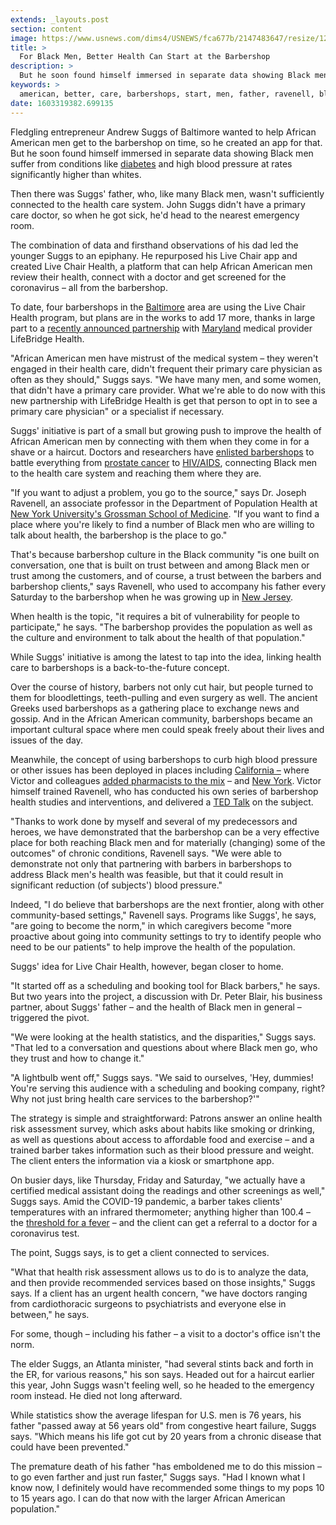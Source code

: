```yaml
--- 
extends: _layouts.post 
section: content 
image: https://www.usnews.com/dims4/USNEWS/fca677b/2147483647/resize/1200x%3E/quality/85/?url=http%3A%2F%2Fmedia.beam.usnews.com%2F20%2F5d%2F74a42e4746c98ad0a2d70c7d9050%2F201021-201021hcbarbershopjpg.barbershop.jpg 
title: > 
  For Black Men, Better Health Can Start at the Barbershop 
description: > 
  But he soon found himself immersed in separate data showing Black men suffer from conditions like diabetes and high blood pressure at rates significantly higher than whites.Then there was Suggs' father, who, like many Black men, wasn't sufficiently connected to the health care system.Doctors and researchers have enlisted barbershops to battle everything from prostate cancer to HIV/AIDS , connecting Black men to the health care system and reaching them where they are."If you want to find a place where you're likely to find a number of Black men who are willing to talk about health, the barbershop is the place to go.""That led to a conversation and questions about where Black men go, who they trust and how to change it." 
keywords: > 
  american, better, care, barbershops, start, men, father, ravenell, black, suggs, barbershop, health 
date: 1603319382.699135 
--- 
```

<div><p>Fledgling entrepreneur Andrew Suggs of Baltimore wanted to help African American men get to the barbershop on time, so he created an app for that. But he soon found himself immersed in separate data showing Black men suffer from conditions like <a href="https://minorityhealth.hhs.gov/omh/browse.aspx?lvl=4&amp;lvlid=18">diabetes</a> and high blood pressure at rates significantly higher than whites. </p><p>Then there was Suggs' father, who, like many Black men, wasn't sufficiently connected to the health care system. John Suggs didn't have a primary care doctor, so when he got sick, he'd head to the nearest emergency room. </p><p id="ad" class="ad lazy "></p><p>The combination of data and firsthand observations of his dad led the younger Suggs to an epiphany. He repurposed his Live Chair app and created Live Chair Health, a platform that can help African American men review their health,<b> </b>connect with a doctor and get screened for the coronavirus &#8211; all from the barbershop. </p><p>To date, four barbershops in the <a href="https://www.usnews.com/news/healthiest-communities/maryland/baltimore-city">Baltimore</a> area are using the Live Chair Health program, but plans are in the works to add 17 more, thanks in large part to a <a href="https://www.lifebridgehealth.org/Main/PressReleases/New_Buzz_about_Fighting_COVID19_at_BaltimoreArea_B_1593.aspx">recently announced partnership</a> with <a href="https://www.usnews.com/news/healthiest-communities/maryland">Maryland</a> medical provider LifeBridge Health.</p><p>"African American men have mistrust of the medical system &#8211; they weren't engaged in their health care, didn't frequent their primary care physician as often as they should," Suggs says. "We have many men, and some women, that didn't have a primary care provider. What we're able to do now with this new partnership with LifeBridge Health is get that person to opt in to see a primary care physician" or a specialist if necessary.</p><p>Suggs' initiative is part of a small but growing push to improve the health of African American men by connecting with them when they come in for a shave or a haircut. Doctors and researchers have <a href="https://www.cdc.gov/hiv/workplace/cutforlife.html">enlisted barbershops</a> to battle everything from <a href="https://www.ncbi.nlm.nih.gov/pmc/articles/PMC2862382/">prostate cancer</a> to <a href="https://www.usnews.com/news/healthiest-communities/articles/2019-06-21/barber-backed-sex-talks-a-tool-to-curb-hiv-study-suggests">HIV/AIDS</a>, connecting Black men to the health care system and reaching them where they are. </p><p id="ad" class="ad"></p><p>"If you want to adjust a problem, you go to the source," says Dr. Joseph Ravenell, an associate professor in the Department of Population Health at <a href="https://www.usnews.com/best-graduate-schools/top-medical-schools/new-york-university-04073">New York University's Grossman School of Medicine</a>. "If you want to find a place where you're likely to find a number of Black men who are willing to talk about health, the barbershop is the place to go." </p><p>That's because barbershop culture in the Black community "is one built on conversation, one that is built on trust between and among Black men or trust among the customers, and of course, a trust between the barbers and barbershop clients," says Ravenell, who used to accompany his father every Saturday to the barbershop when he was growing up in <a href="https://www.usnews.com/news/healthiest-communities/new-jersey">New Jersey</a>.</p><p>When health is the topic, "it requires a bit of vulnerability for people to participate," he says. "The barbershop provides the population as well as the culture and environment to talk about the health of that population."</p><p id="ad" class="ad lazy "></p><p>While Suggs' initiative is among the latest to tap into the idea, linking health care to barbershops is a back-to-the-future concept. </p><p>Over the course of history, barbers not only cut hair, but people turned to them for bloodlettings, teeth-pulling and even surgery as well. The ancient Greeks used barbershops as a gathering place to exchange news and gossip. And in the African American community, barbershops became an important cultural space where men could speak freely about their lives and issues of the day. </p><p id="ad" class="ad"></p><p>Meanwhile, the concept of using barbershops to curb high blood pressure or other issues has been deployed in places including <a href="https://www.usnews.com/news/healthiest-communities/articles/2019-04-15/battling-high-blood-pressure-at-the-barber">California &#8211;</a> where Victor and colleagues <a href="https://www.usnews.com/news/healthiest-communities/articles/2019-04-15/battling-high-blood-pressure-at-the-barber">added pharmacists to the mix</a> &#8211; and <a href="https://www.usnews.com/news/healthiest-communities/articles/2020-01-31/barbershop-diabetes-tests-can-help-black-men-study-suggests">New York</a>.<b> </b>Victor himself trained Ravenell, who has conducted his own series of barbershop health studies and interventions, and delivered a <a href="https://www.ted.com/talks/joseph_ravenell_how_barbershops_can_keep_men_healthy?language=en">TED Talk</a> on the subject. </p><p>"Thanks to work done by myself and several of my predecessors and heroes, we have demonstrated that the barbershop can be a very effective place for both reaching Black men and for materially (changing) some of the outcomes" of chronic conditions, Ravenell says. "We were able to demonstrate not only that partnering with barbers in barbershops to address Black men's health was feasible, but that it could result in significant reduction (of subjects') blood pressure."</p><p>Indeed, "I do believe that barbershops are the next frontier, along with other community-based settings," Ravenell says. Programs like Suggs', he says, "are going to become the norm," in which caregivers become "more proactive about going into community settings to try to identify people who need to be our patients" to help improve the health of the population.</p><p>Suggs' idea for Live Chair Health, however, began closer to home. </p><p>"It started off as a scheduling and booking tool for Black barbers," he says. But two years into the project, a discussion with Dr. Peter Blair, his business partner, about Suggs' father &#8211; and the health of Black men in general &#8211; triggered the pivot. </p><p id="ad" class="ad"></p><p>"We were looking at the health statistics, and the disparities," Suggs says. "That led to a conversation and questions about where Black men go, who they trust and how to change it."</p><p id="ad" class="ad lazy "></p><p>"A lightbulb went off," Suggs says. "We said to ourselves, 'Hey, dummies! You're serving this audience with a scheduling and booking company, right? Why not just bring health care services to the barbershop?'"</p><p>The strategy is simple and straightforward: Patrons answer an online health risk assessment survey, which asks about habits like smoking or drinking, as well as questions about access to affordable food and exercise &#8211; and a trained barber takes information such as their blood pressure and weight. The client enters the information via a kiosk or smartphone app. </p><p>On busier days, like Thursday, Friday and Saturday, "we actually have a certified medical assistant doing the readings and other screenings as well," Suggs says. Amid the COVID-19 pandemic, a barber takes clients' temperatures with an infrared thermometer; anything higher than 100.4 &#8211; the <a href="https://www.cdc.gov/quarantine/air/reporting-deaths-illness/definitions-symptoms-reportable-illnesses.html">threshold for a fever</a> &#8211; and the client can get a referral to a doctor for a coronavirus test. </p><p>The point, Suggs says, is to get a client connected to services.</p><p>"What that health risk assessment allows us to do is to analyze the data, and then provide recommended services based on those insights," Suggs says. If a client has an urgent health concern, "we have doctors ranging from cardiothoracic surgeons to psychiatrists and everyone else in between," he says.</p><p id="ad" class="ad"></p><p>For some, though &#8211; including his father &#8211; a visit to a doctor's office isn't the norm. </p><p>The elder Suggs, an Atlanta minister, "had several stints back and forth in the ER, for various reasons," his son says. Headed out for a haircut earlier this year, John Suggs wasn't feeling well, so he headed to the emergency room instead. He died not long afterward.</p><p>While statistics show the average lifespan for U.S. men is 76 years, his father "passed away at 56 years old" from congestive heart failure, Suggs says. "Which means his life got cut by 20 years from a chronic disease that could have been prevented." </p><p>The premature death of his father "has emboldened me to do this mission &#8211; to go even farther and just run faster," Suggs says. "Had I known what I know now, I definitely would have recommended some things to my pops 10 to 15 years ago. I can do that now with the larger African American population."<br></p></div>